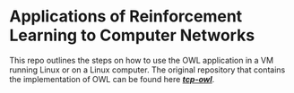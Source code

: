 # Applications of Reinforcement Learning to Computer Networks
This repo outlines the steps on how to use the OWL application in a VM running Linux or on a Linux computer. The original repository that contains the implementation of  OWL can be found here _**[tcp-owl](https://github.com/alessiosac/tcp-owl)**_.
